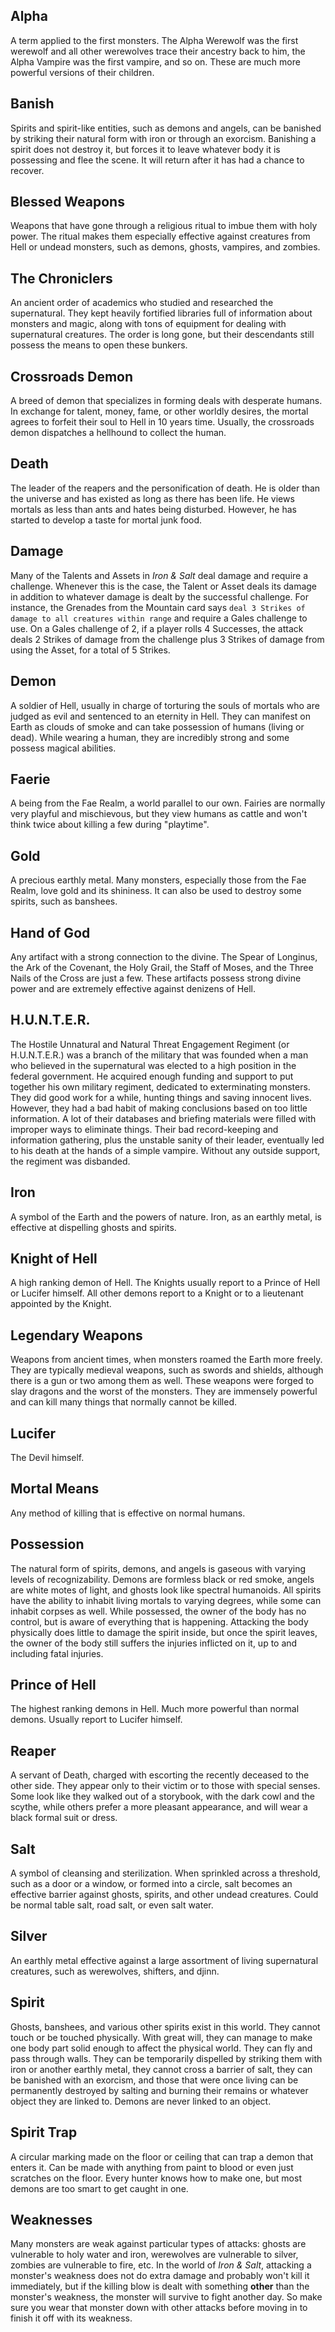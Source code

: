 ## Alpha
A term applied to the first monsters. The Alpha Werewolf was the first werewolf and all other werewolves trace their ancestry back to him, the Alpha Vampire was the first vampire, and so on. These are much more powerful versions of their children.

## Banish
Spirits and spirit-like entities, such as demons and angels, can be banished by striking their natural form with iron or through an exorcism. Banishing a spirit does not destroy it, but forces it to leave whatever body it is possessing and flee the scene. It will return after it has had a chance to recover.

## Blessed Weapons
Weapons that have gone through a religious ritual to imbue them with holy power. The ritual makes them especially effective against creatures from Hell or undead monsters, such as demons, ghosts, vampires, and zombies.

## The Chroniclers
An ancient order of academics who studied and researched the supernatural. They kept heavily fortified libraries full of information about monsters and magic, along with tons of equipment for dealing with supernatural creatures. The order is long gone, but their descendants still possess the means to open these bunkers.

## Crossroads Demon
A breed of demon that specializes in forming deals with desperate humans. In exchange for talent, money, fame, or other worldly desires, the mortal agrees to forfeit their soul to Hell in 10 years time. Usually, the crossroads demon dispatches a hellhound to collect the human.

## Death
The leader of the reapers and the personification of death. He is older than the universe and has existed as long as there has been life. He views mortals as less than ants and hates being disturbed. However, he has started to develop a taste for mortal junk food.

## Damage
Many of the Talents and Assets in *Iron & Salt* deal damage and require a challenge. Whenever this is the case, the Talent or Asset deals its damage in addition to whatever damage is dealt by the successful challenge. For instance, the Grenades from the Mountain card says `deal 3 Strikes of damage to all creatures within range` and require a Gales challenge to use. On a Gales challenge of 2, if a player rolls 4 Successes, the attack deals 2 Strikes of damage from the challenge plus 3 Strikes of damage from using the Asset, for a total of 5 Strikes.

## Demon
A soldier of Hell, usually in charge of torturing the souls of mortals who are judged as evil and sentenced to an eternity in Hell. They can manifest on Earth as clouds of smoke and can take possession of humans (living or dead). While wearing a human, they are incredibly strong and some possess magical abilities.

## Faerie
A being from the Fae Realm, a world parallel to our own. Fairies are normally very playful and mischievous, but they view humans as cattle and won't think twice about killing a few during "playtime".

## Gold
A precious earthly metal. Many monsters, especially those from the Fae Realm, love gold and its shininess. It can also be used to destroy some spirits, such as banshees.

## Hand of God
Any artifact with a strong connection to the divine. The Spear of Longinus, the Ark of the Covenant, the Holy Grail, the Staff of Moses, and the Three Nails of the Cross are just a few. These artifacts possess strong divine power and are extremely effective against denizens of Hell.

## H.U.N.T.E.R.
The Hostile Unnatural and Natural Threat Engagement Regiment (or H.U.N.T.E.R.) was a branch of the military that was founded when a man who believed in the supernatural was elected to a high position in the federal government. He acquired enough funding and support to put together his own military regiment, dedicated to exterminating monsters. They did good work for a while, hunting things and saving innocent lives. However, they had a bad habit of making conclusions based on too little information. A lot of their databases and briefing materials were filled with improper ways to eliminate things. Their bad record-keeping and information gathering, plus the unstable sanity of their leader, eventually led to his death at the hands of a simple vampire. Without any outside support, the regiment was disbanded.

## Iron
A symbol of the Earth and the powers of nature. Iron, as an earthly metal, is effective at dispelling ghosts and spirits.

## Knight of Hell
A high ranking demon of Hell. The Knights usually report to a Prince of Hell or Lucifer himself. All other demons report to a Knight or to a lieutenant appointed by the Knight.

## Legendary Weapons
Weapons from ancient times, when monsters roamed the Earth more freely. They are typically medieval weapons, such as swords and shields, although there is a gun or two among them as well. These weapons were forged to slay dragons and the worst of the monsters. They are immensely powerful and can kill many things that normally cannot be killed.

## Lucifer
The Devil himself.

## Mortal Means
Any method of killing that is effective on normal humans.

## Possession
The natural form of spirits, demons, and angels is gaseous with varying levels of recognizability. Demons are formless black or red smoke, angels are white motes of light, and ghosts look like spectral humanoids. All spirits have the ability to inhabit living mortals to varying degrees, while some can inhabit corpses as well. While possessed, the owner of the body has no control, but is aware of everything that is happening. Attacking the body physically does little to damage the spirit inside, but once the spirit leaves, the owner of the body still suffers the injuries inflicted on it, up to and including fatal injuries.

## Prince of Hell
The highest ranking demons in Hell. Much more powerful than normal demons. Usually report to Lucifer himself.

## Reaper
A servant of Death, charged with escorting the recently deceased to the other side. They appear only to their victim or to those with special senses. Some look like they walked out of a storybook, with the dark cowl and the scythe, while others prefer a more pleasant appearance, and will wear a black formal suit or dress.

## Salt
A symbol of cleansing and sterilization. When sprinkled across a threshold, such as a door or a window, or formed into a circle, salt becomes an effective barrier against ghosts, spirits, and other undead creatures. Could be normal table salt, road salt, or even salt water.

## Silver
An earthly metal effective against a large assortment of living supernatural creatures, such as werewolves, shifters, and djinn.

## Spirit
Ghosts, banshees, and various other spirits exist in this world. They cannot touch or be touched physically. With great will, they can manage to make one body part solid enough to affect the physical world. They can fly and pass through walls. They can be temporarily dispelled by striking them with iron or another earthly metal, they cannot cross a barrier of salt, they can be banished with an exorcism, and those that were once living can be permanently destroyed by salting and burning their remains or whatever object they are linked to. Demons are never linked to an object.

## Spirit Trap
A circular marking made on the floor or ceiling that can trap a demon that enters it. Can be made with anything from paint to blood or even just scratches on the floor. Every hunter knows how to make one, but most demons are too smart to get caught in one.

## Weaknesses
Many monsters are weak against particular types of attacks: ghosts are vulnerable to holy water and iron, werewolves are vulnerable to silver, zombies are vulnerable to fire, etc. In the world of *Iron & Salt*, attacking a monster's weakness does not do extra damage and probably won't kill it immediately, but if the killing blow is dealt with something **other** than the monster's weakness, the monster will survive to fight another day. So make sure you wear that monster down with other attacks before moving in to finish it off with its weakness.
